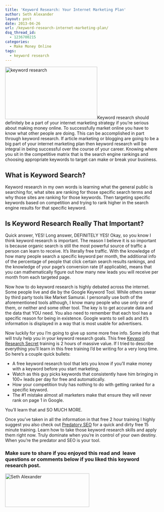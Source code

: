```yaml
---
title: 'Keyword Research: Your Internet Marketing Plan'
author: Seth Alexander
layout: post
date: 2013-04-26
url: /keyword-research-internet-marketing-plan/
dsq_thread_id:
  - 1236700215
categories:
  - Make Money Online
tags:
  - keyword research
---
```

<img class="alignleft size-medium wp-image-1332" alt="keyword research" src="http://sethaalexander.com/wp-content/uploads/2013/04/keyword-research-300x170.jpg" width="300" height="170" />Keyword research should definitely be a part of your internet marketing strategy if you&#8217;re serious about making money online. To successfully market online you have to know what other people are doing. This can be accomplished in part through keyword research. If article marketing or blogging are going to be a big part of your internet marketing plan then keyword research will be integral in being successful over the course of your career. Knowing where you sit in the competitive matrix that is the search engine rankings and choosing appropriate keywords to target can make or break your business.

## What is Keyword Search?

Keyword research in my own words is learning what the general public is searching for, what sites are ranking for those specific search terms and why those sites are ranking for those keywords. Then targeting specific keywords based on competition and trying to rank higher in the search engine results for that specific keyword.

## Is Keyword Research Really That Important?

Quick answer, YES! Long answer, DEFINITELY YES! Okay, so you know I think keyword research is important. The reason I believe it is so important is because organic search is still the most powerful source of traffic a person can learn to receive. It&#8217;s literally free traffic. With the knowledge of how many people search a specific keyword per month, the additional info of the percentage of people that click certain search results rankings, and the knowledge of your page&#8217;s conversion rate (if applicable), means that you can mathematically figure out how many new leads you will receive per month from each targeted page.

Now how to do keyword research is highly debated across the internet. Some people live and die by the Google Keyword Tool. While others swear by third party tools like Market Samurai. I personally use both of the aforementioned tools although, I know many people who use only one of them, or neither and some other tool. The key is to get accurate data and the data that YOU need. You also need to remember that each tool has a specific reason for being in existence. Google wants to sell ads and it&#8217;s information is displayed in a way that is most usable for advertisers.

Now luckily for you I&#8217;m going to give up some more free info. Some info that will truly help you in your keyword research goals. This free [Keyword Research Secret][1] training is 2 hours of massive value. If I tried to describe everything you&#8217;ll learn in this free training I&#8217;d be writing for a very long time. So here&#8217;s a couple quick bullets:

  * <span style="line-height: 13px;">A free keyword research tool that lets you know if you&#8217;ll make money with a keyword before you start marketing.</span>
  * Watch as this guy picks keywords that consistently have him bringing in 100+ leads per day for free and automatically.
  * How your competition truly has nothing to do with getting ranked for a specific keyword.
  * The #1 mistake almost all marketers make that ensure they will never rank on page 1 in Google.

You&#8217;ll learn that and SO MUCH MORE.

Once you&#8217;ve taken in all the information in that free 2 hour training I highly suggest you also check out [Predatory SEO][2] for a quick and dirty free 15 minute training. Learn how to take those keyword research skills and apply them right now. Truly dominate when you&#8217;re in control of your own destiny. When you&#8217;re the predator and SEO is your tool.

### Make sure to share if you enjoyed this read and  leave questions or comments below if you liked this keyword research post.

[<img class="alignnone size-full wp-image-602" alt="Seth Alexander" src="http://sethaalexander.com/wp-content/uploads/2012/09/signature.png" width="274" height="109" />][3]

 [1]: http://sethalexander.keywordresearchsecret.com/?t=saa-keyword-research
 [2]: http://sethalexander.predatoryseo.com/?t=saa-keyword-research
 [3]: /about-seth/